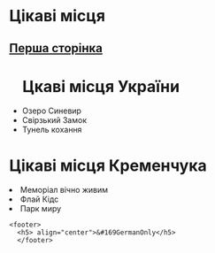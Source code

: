 <!DOCTYPE html>
<html>
<head>
  <meta charset="utf-8">
  <title>Завдання 20.02.2024</title>
</head>
<body>
 <header> 

 </header>
   <h1>Цікаві місця</h1>
    <a href="index.html"> <h2>Перша сторінка</h2></a>
    <ul><h1>Цкаві місця України</h1>
     <li>Озеро Синевир</li>
     <li>Свірзький Замок</li>
     <li>Тунель кохання</li>
    </ul>
    <o1><h1>Цікаві місця Кременчука</h1>
       <li>Меморіал вічно живим</li>
       <li>Флай Кідс</li>
       <li>Парк миру</li>
    </o1>

    <footer>
      <h5> align="center">&#169GermanOnly</h5>
      </footer>
   </body>
   </html>
